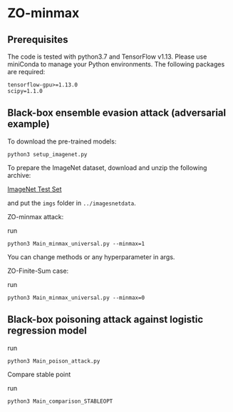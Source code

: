 # ZO-minmax


Prerequisites
-----------------------

The code is tested with python3.7 and TensorFlow v1.13. Please use miniConda to manage your Python environments.
The following packages are required:

```
tensorflow-gpu>=1.13.0
scipy=1.1.0
```


Black-box ensemble evasion attack (adversarial example)
--------------------------------------------------

To download the pre-trained models:

```
python3 setup_imagenet.py
```

To prepare the ImageNet dataset, download and unzip the following archive:

[ImageNet Test Set](http://jaina.cs.ucdavis.edu/datasets/adv/imagenet/img.tar.gz)


and put the `imgs` folder in `../imagesnetdata`. 


ZO-minmax attack:

run 
```
python3 Main_minmax_universal.py --minmax=1
```
You can change methods or any hyperparameter in args.

ZO-Finite-Sum case:

run 
```
python3 Main_minmax_universal.py --minmax=0
```

Black-box  poisoning  attack  against  logistic  regression  model
---------------------------------------------------


run 
```
python3 Main_poison_attack.py
```

Compare stable point


run 
```
python3 Main_comparison_STABLEOPT
```
